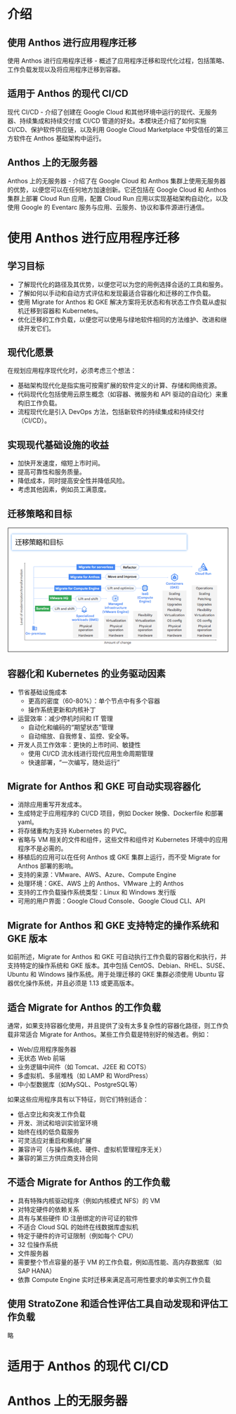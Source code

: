 # 介绍
## 使用 Anthos 进行应用程序迁移
使用 Anthos 进行应用程序迁移 - 概述了应用程序迁移和现代化过程，包括策略、工作负载发现以及将应用程序迁移到容器。

## 适用于 Anthos 的现代 CI/CD
现代 CI/CD - 介绍了创建在 Google Cloud 和其他环境中运行的现代、无服务器、持续集成和持续交付或 CI/CD 管道的好处。本模块还介绍了如何实施 CI/CD、保护软件供应链，以及利用 Google Cloud Marketplace 中受信任的第三方软件在 Anthos 基础架构中运行。

## Anthos 上的无服务器
Anthos 上的无服务器 - 介绍了在 Google Cloud 和 Anthos 集群上使用无服务器的优势，以便您可以在任何地方加速创新。它还包括在 Google Cloud 和 Anthos 集群上部署 Cloud Run 应用，配置 Cloud Run 应用以实现基础架构自动化，以及使用 Google 的 Eventarc 服务与应用、云服务、协议和事件源进行通信。

# 使用 Anthos 进行应用程序迁移
## 学习目标
* 了解现代化的路径及其优势，以便您可以为您的用例选择合适的工具和服务。
* 了解如何以手动和自动方式评估和发现最适合容器化和迁移的工作负载。
* 使用 Migrate for Anthos 和 GKE 解决方案将无状态和有状态工作负载从虚拟机迁移到容器和 Kubernetes。
* 优化迁移的工作负载，以便您可以使用与绿地软件相同的方法维护、改进和继续开发它们。

## 现代化愿景
在规划应用程序现代化时，必须考虑三个想法：
* 基础架构现代化是指实施可按需扩展的软件定义的计算、存储和网络资源。
* 代码现代化包括使用云原生概念（如容器、微服务和 API 驱动的自动化）来重构旧工作负载。
* 流程现代化是引入 DevOps 方法，包括新软件的持续集成和持续交付 （CI/CD）。

## 实现现代基础设施的收益
* 加快开发速度，缩短上市时间。
* 提高可靠性和服务质量。
* 降低成本，同时提高安全性并降低风险。
* 考虑其他因素，例如员工满意度。

## 迁移策略和目标
![](../images/MigrationStrategiesDestinations.png)

## 容器化和 Kubernetes 的业务驱动因素
* 节省基础设施成本
  * 更高的密度（60-80%）：单个节点中有多个容器
  * 操作系统更新和内核补丁
* 运营效率：减少停机时间和 IT 管理
  * 自动化和编码的“期望状态”管理
  * 自动缩放、自我修复、监控、安全等。
* 开发人员工作效率：更快的上市时间、敏捷性
  * 使用 CI/CD 流水线进行现代应用生命周期管理
  * 快速部署，“一次编写，随处运行”

## Migrate for Anthos 和 GKE 可自动实现容器化
* 消除应用重写开发成本。
* 生成特定于应用程序的 CI/CD 项目，例如 Docker 映像、Dockerfile 和部署 yaml。
* 将存储重构为支持 Kubernetes 的 PVC。
* 省略与 VM 相关的文件和组件，这些文件和组件对 Kubernetes 环境中的应用程序不是必需的。
* 移植后的应用可以在任何 Anthos 或 GKE 集群上运行，而不受 Migrate for Anthos 部署的影响。
* 支持的来源：VMware、AWS、Azure、Compute Engine
* 处理环境：GKE、AWS 上的 Anthos、VMware 上的 Anthos
* 支持的工作负载操作系统类型：Linux 和 Windows 发行版
* 可用的用户界面：Google Cloud Console、Google Cloud CLI、API

## Migrate for Anthos 和 GKE 支持特定的操作系统和 GKE 版本
如前所述，Migrate for Anthos 和 GKE 可自动执行工作负载的容器化和执行，并支持特定的操作系统和 GKE 版本。其中包括 CentOS、Debian、RHEL、SUSE、Ubuntu 和 Windows 操作系统。用于处理迁移的 GKE 集群必须使用 Ubuntu 容器优化操作系统，并且必须是 1.13 或更高版本。

## 适合 Migrate for Anthos 的工作负载
通常，如果支持容器化使用，并且提供了没有太多复杂性的容器化路径，则工作负载非常适合 Migrate for Anthos。某些工作负载是特别好的候选者。例如：
* Web/应用程序服务器
* 无状态 Web 前端
* 业务逻辑中间件（如 Tomcat、J2EE 和 COTS）
* 多虚拟机、多层堆栈（如 LAMP 和 WordPress）
* 中小型数据库（如MySQL、PostgreSQL等）

如果这些应用程序具有以下特征，则它们特别适合：
* 低占空比和突发工作负载
* 开发、测试和培训实验室环境
* 始终在线的低负载服务
* 可灵活应对重启和横向扩展
* 兼容许可（与操作系统、硬件、虚拟机管理程序无关）
* 兼容的第三方供应商支持合同

## 不适合 Migrate for Anthos 的工作负载
* 具有特殊内核驱动程序（例如内核模式 NFS）的 VM
* 对特定硬件的依赖关系
* 具有与某些硬件 ID 注册绑定的许可证的软件
* 不适合 Cloud SQL 的始终在线数据库虚拟机
* 特定于硬件的许可证限制（例如每个 CPU）
* 32 位操作系统
* 文件服务器
* 需要整个节点容量的基于 VM 的工作负载，例如高性能、高内存数据库（如 SAP HANA）
* 依靠 Compute Engine 实时迁移来满足高可用性要求的单实例工作负载

## 使用 StratoZone 和适合性评估工具自动发现和评估工作负载
略

## 

# 适用于 Anthos 的现代 CI/CD

# Anthos 上的无服务器

# 